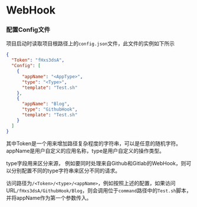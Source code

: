 WebHook
==============

### 配置Config文件

项目启动时读取项目根路径上的`config.json`文件，此文件的实例如下所示

```json
{
  "Token": "fHxs3dsA",
  "Config": [
    {
      "appName": "<AppType>",
      "type": "<Type>",
      "template": "Test.sh"
    },
    {
      "appName": "Blog",
      "type": "GithubHook",
      "template": "Test.sh"
    }
  ]
}
```

其中Token是一个用来增加路径复杂程度的字符串，可以是任意的随机字符。appName是用户自定义的应用名称，type是用户自定义的操作类型。

type字段用来区分来源， 例如要同时处理来自Github和Gitlab的WebHook，则可以分别配置不同的type字符串来区分不同的请求。

访问路径为`/<Token>/<type>/<appName>`，例如按照上述的配置，如果访问URL`/fHxs3dsA/GithubHook/Blog`，则会调用位于`command`路径中的`Test.sh`脚本，并将appName作为第一个参数传入。




